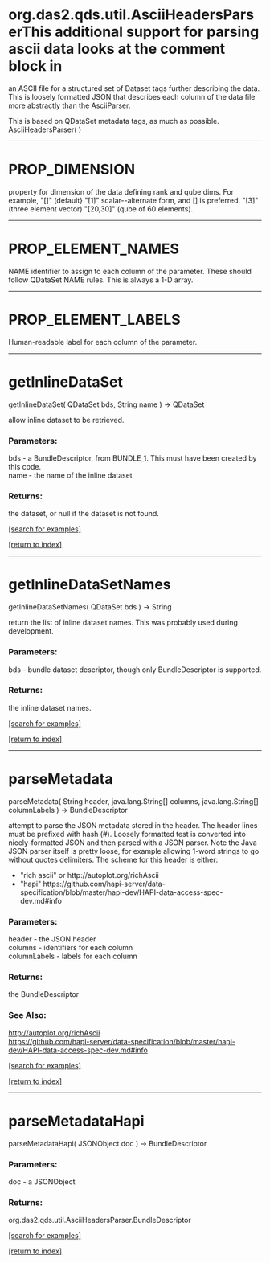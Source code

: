 # org.das2.qds.util.AsciiHeadersParserThis additional support for parsing ascii data looks at the comment block in
 an ASCII file for a structured set of Dataset tags further describing the
 data.  This is loosely formatted JSON that describes each column of the
 data file more abstractly than the AsciiParser.

 This is based on QDataSet metadata tags, as much as possible.
AsciiHeadersParser( )


***
<a name="PROP_DIMENSION"></a>
# PROP_DIMENSION

property for dimension of the data defining rank and qube dims. For example,
   "[]" (default}
   "[1]" scalar--alternate form, and [] is preferred.
   "[3]" (three element vector)
   "[20,30]" (qube of 60 elements).

***
<a name="PROP_ELEMENT_NAMES"></a>
# PROP_ELEMENT_NAMES

NAME identifier to assign to each column of the parameter.  These should follow QDataSet NAME rules.
 This is always a 1-D array.

***
<a name="PROP_ELEMENT_LABELS"></a>
# PROP_ELEMENT_LABELS

Human-readable label for each column of the parameter.

***
<a name="getInlineDataSet"></a>
# getInlineDataSet
getInlineDataSet( QDataSet bds, String name ) &rarr; QDataSet

allow inline dataset to be retrieved.

### Parameters:
bds - a BundleDescriptor, from BUNDLE_1.  This must have been created by this code.
<br>name - the name of the inline dataset

### Returns:
the dataset, or null if the dataset is not found.

<a href="https://github.com/autoplot/dev/search?q=getInlineDataSet&unscoped_q=getInlineDataSet">[search for examples]</a>

<a href="https://github.com/autoplot/documentation/blob/master/javadoc/index-all.md">[return to index]</a>

***
<a name="getInlineDataSetNames"></a>
# getInlineDataSetNames
getInlineDataSetNames( QDataSet bds ) &rarr; String

return the list of inline dataset names.  This was probably used during
 development.

### Parameters:
bds - bundle dataset descriptor, though only BundleDescriptor is supported.

### Returns:
the inline dataset names.

<a href="https://github.com/autoplot/dev/search?q=getInlineDataSetNames&unscoped_q=getInlineDataSetNames">[search for examples]</a>

<a href="https://github.com/autoplot/documentation/blob/master/javadoc/index-all.md">[return to index]</a>

***
<a name="parseMetadata"></a>
# parseMetadata
parseMetadata( String header, java.lang.String[] columns, java.lang.String[] columnLabels ) &rarr; BundleDescriptor

attempt to parse the JSON metadata stored in the header.  The header lines must
 be prefixed with hash (#).  Loosely formatted test is converted into
 nicely-formatted JSON and then parsed with a JSON parser.  Note the Java
 JSON parser itself is pretty loose, for example allowing 1-word strings to
 go without quotes delimiters.  The scheme for this header is either:<ul>
 <li>"rich ascii" or http://autoplot.org/richAscii
 <li>"hapi" https://github.com/hapi-server/data-specification/blob/master/hapi-dev/HAPI-data-access-spec-dev.md#info
 </ul>

### Parameters:
header - the JSON header
<br>columns - identifiers for each column
<br>columnLabels - labels for each column

### Returns:
the BundleDescriptor
### See Also:
<a href='http://autoplot.org/richAscii'>http://autoplot.org/richAscii</a> <br>
<a href='https://github.com/hapi-server/data-specification/blob/master/hapi-dev/HAPI-data-access-spec-dev.md#info'>https://github.com/hapi-server/data-specification/blob/master/hapi-dev/HAPI-data-access-spec-dev.md#info</a> <br>

<a href="https://github.com/autoplot/dev/search?q=parseMetadata&unscoped_q=parseMetadata">[search for examples]</a>

<a href="https://github.com/autoplot/documentation/blob/master/javadoc/index-all.md">[return to index]</a>

***
<a name="parseMetadataHapi"></a>
# parseMetadataHapi
parseMetadataHapi( JSONObject doc ) &rarr; BundleDescriptor



### Parameters:
doc - a JSONObject

### Returns:
org.das2.qds.util.AsciiHeadersParser.BundleDescriptor


<a href="https://github.com/autoplot/dev/search?q=parseMetadataHapi&unscoped_q=parseMetadataHapi">[search for examples]</a>

<a href="https://github.com/autoplot/documentation/blob/master/javadoc/index-all.md">[return to index]</a>

